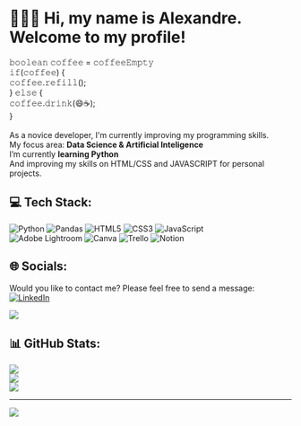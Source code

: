 # 👨🏽‍💻 Hi, my name is Alexandre. Welcome to my profile!
𝚋𝚘𝚘𝚕𝚎𝚊𝚗 𝚌𝚘𝚏𝚏𝚎𝚎 = 𝚌𝚘𝚏𝚏𝚎𝚎𝙴𝚖𝚙𝚝𝚢<br>𝚒𝚏(𝚌𝚘𝚏𝚏𝚎𝚎) {<br>    𝚌𝚘𝚏𝚏𝚎𝚎.𝚛𝚎𝚏𝚒𝚕𝚕();<br>} 𝚎𝚕𝚜𝚎 {<br>    𝚌𝚘𝚏𝚏𝚎𝚎.𝚍𝚛𝚒𝚗𝚔(😄☕);<br>             }<br><br>As a novice developer, I'm currently improving my programming skills.<br>My focus area: **Data Science & Artificial Inteligence**<br>I’m currently **learning Python**<br>And improving my skills on HTML/CSS and JAVASCRIPT for personal projects.
## 💻 Tech Stack:
![Python](https://img.shields.io/badge/python-3670A0?style=flat&logo=python&logoColor=ffdd54) ![Pandas](https://img.shields.io/badge/pandas-%23150458.svg?style=flat&logo=pandas&logoColor=white) ![HTML5](https://img.shields.io/badge/html5-%23E34F26.svg?style=flat&logo=html5&logoColor=white) ![CSS3](https://img.shields.io/badge/css3-%231572B6.svg?style=flat&logo=css3&logoColor=white) ![JavaScript](https://img.shields.io/badge/javascript-%23323330.svg?style=flat&logo=javascript&logoColor=%23F7DF1E)<br> ![Adobe Lightroom](https://img.shields.io/badge/Adobe%20Lightroom-31A8FF.svg?style=flat&logo=Adobe%20Lightroom&logoColor=white) ![Canva](https://img.shields.io/badge/Canva-%2300C4CC.svg?style=flat&logo=Canva&logoColor=white) ![Trello](https://img.shields.io/badge/Trello-%23026AA7.svg?style=flat&logo=Trello&logoColor=white) ![Notion](https://img.shields.io/badge/Notion-%23000000.svg?style=flat&logo=notion&logoColor=white) 
## 🌐 Socials:
Would you like to contact me? Please feel free to send a message:<br>
[![LinkedIn](https://img.shields.io/badge/LinkedIn-%230077B5.svg?logo=linkedin&logoColor=white)](https://linkedin.com/in/alexandre-assis-707707) 

<a href="alexandre7assis@gmail.com"><img src="https://img.shields.io/badge/Gmail-D14836?style=for-the-badge&logo=gmail&logoColor=white"/></a>

## 📊 GitHub Stats:
![](https://github-readme-stats.vercel.app/api?username=iAlesynxs&theme=dark&hide_border=false&include_all_commits=true&count_private=false)<br/>
![](https://github-readme-streak-stats.herokuapp.com/?user=iAlesynxs&theme=dark&hide_border=false)<br/>
![](https://github-readme-stats.vercel.app/api/top-langs/?username=iAlesynxs&theme=dark&hide_border=false&include_all_commits=true&count_private=false&layout=compact)

---
[![](https://visitcount.itsvg.in/api?id=iAlesynxs&icon=0&color=0)](https://visitcount.itsvg.in)
<!-- Proudly created with GPRM ( https://gprm.itsvg.in ) -->
